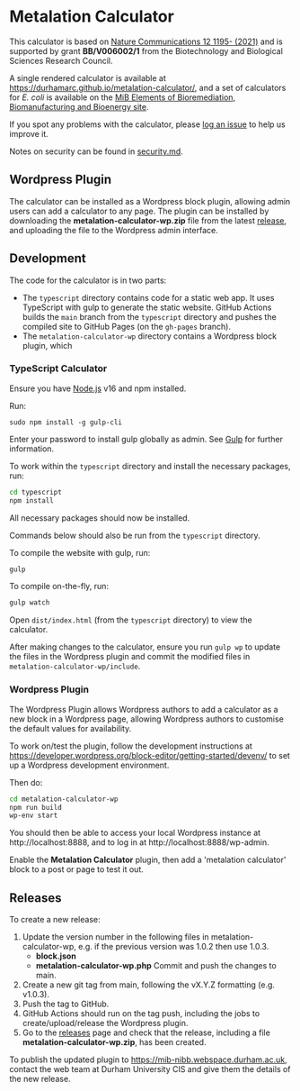 # Metalation Calculator

This calculator is based on [Nature Communications 12 1195- (2021)](https://doi.org/10.1038/s41467-021-21479-8) and is supported by grant **BB/V006002/1** from the Biotechnology and Biological Sciences Research Council.

A single rendered calculator is available at https://durhamarc.github.io/metalation-calculator/, and a set of calculators for *E. coli* is available on the [MiB Elements of Bioremediation, Biomanufacturing and Bioenergy site](https://mib-nibb.webspace.durham.ac.uk/metalation-calculators/).

If you spot any problems with the calculator, please [log an issue](https://github.com/DurhamARC/metalation-calculator/issues/new/choose) to help us improve it.

Notes on security can be found in [security.md](security.md).

## Wordpress Plugin

The calculator can be installed as a Wordpress block plugin, allowing admin users can add a calculator to any page. The plugin can be installed by downloading the **metalation-calculator-wp.zip** file from the latest [release](https://github.com/DurhamARC/metalation-calculator/releases), and uploading the file to the Wordpress admin interface.

## Development

The code for the calculator is in two parts:

 * The `typescript` directory contains code for a static web app. It uses TypeScript with gulp to generate the static website. GitHub Actions builds the `main` branch from the `typescript` directory and pushes the compiled site to GitHub Pages (on the `gh-pages` branch).
 * The `metalation-calculator-wp` directory contains a Wordpress block plugin, which


### TypeScript Calculator

Ensure you have [Node.js](https://nodejs.org/en/) v16 and npm installed.

Run:

```
sudo npm install -g gulp-cli
```

Enter your password to install gulp globally as admin. See [Gulp](https://www.typescriptlang.org/docs/handbook/gulp.html) for further information.

To work within the `typescript` directory and install the necessary packages, run:

```bash
cd typescript
npm install
```

All necessary packages should now be installed.

Commands below should also be run from the `typescript` directory.

To compile the website with gulp, run:

```bash
gulp
```

To compile on-the-fly, run:

```bash
gulp watch
```

Open `dist/index.html` (from the `typescript` directory) to view the calculator.

After making changes to the calculator, ensure you run `gulp wp` to update the files in the Wordpress plugin and commit
the modified files in `metalation-calculator-wp/include`.

### Wordpress Plugin

The Wordpress Plugin allows Wordpress authors to add a calculator as a new block in a Wordpress page, allowing Wordpress
authors to customise the default values for availability.

To work on/test the plugin, follow the development instructions at https://developer.wordpress.org/block-editor/getting-started/devenv/ to set up a Wordpress development environment.

Then do:

```bash
cd metalation-calculator-wp
npm run build
wp-env start
```

You should then be able to access your local Wordpress instance at http://localhost:8888, and to log in at
http://localhost:8888/wp-admin.

Enable the **Metalation Calculator** plugin, then add a 'metalation calculator' block to a post or page to test it out.

## Releases

To create a new release:

1. Update the version number in the following files in metalation-calculator-wp, e.g. if the previous version was 1.0.2 then use 1.0.3.
   - **block.json**
   - **metalation-calculator-wp.php**
   Commit and push the changes to main.
2. Create a new git tag from main, following the vX.Y.Z formatting (e.g. v1.0.3).
3. Push the tag to GitHub.
4. GitHub Actions should run on the tag push, including the jobs to create/upload/release the Wordpress plugin.
5. Go to the [releases](https://github.com/DurhamARC/metalation-calculator/releases) page and check that the release, including a file **metalation-calculator-wp.zip**, has been created.

To publish the updated plugin to https://mib-nibb.webspace.durham.ac.uk, contact the web team at Durham University CIS and give them the details of the new release.
